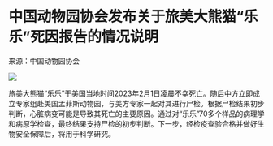 # 中国动物园协会发布关于旅美大熊猫“乐乐”死因报告的情况说明

来源：中国动物园协会

![](https://inews.gtimg.com/om_bt/O8zxM5IHuKH_TF1ybQPE5DmIm_SJc5bbkxrPtwytCiQFIAA/1000)

旅美大熊猫“乐乐”于美国当地时间2023年2月1日凌晨不幸死亡。随后中方立即成立专家组赴美国孟菲斯动物园，与美方专家一起对其进行尸检。根据尸检结果初步判断，心脏病变可能是导致其死亡的主要原因。通过对“乐乐”70多个样品的病理学和病原学检查，最终结果支持尸检的初步判断。下一步，经检疫查验合格并做好生物安全保障后，将用于科学研究。


